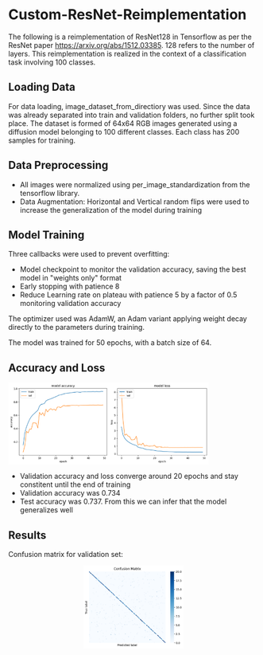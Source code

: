 # Custom-ResNet-Reimplementation
The following is a reimplementation of ResNet128 in Tensorflow as per the ResNet paper https://arxiv.org/abs/1512.03385. 128 refers to the number of layers.
This reimplementation is realized in the context of a classification task involving 100 classes.

## Loading Data

For data loading, image_dataset_from_directiory was used. Since the data was already separated into train and validation folders, no further split took place.
The dataset is formed of 64x64 RGB images generated using a diffusion model belonging to 100 different classes. Each class has 200 samples for training.

## Data Preprocessing

* All images were normalized using per_image_standardization from the tensorflow library.
* Data Augmentation: Horizontal and Vertical random flips were used to increase the generalization of the model during training

## Model Training

Three callbacks were used to prevent overfitting:

* Model checkpoint to monitor the validation accuracy, saving the best model in "weights only" format
* Early stopping with patience 8
* Reduce Learning rate on plateau with patience 5 by a factor of 0.5 monitoring validation accuracy

The optimizer used was AdamW, an Adam variant applying weight decay directly to the parameters during training.

The model was trained for 50 epochs, with a batch size of 64.

## Accuracy and Loss


<div style="display: flex;" align="center">
  <img src="./figs/ResNet accuracy.png" style="width: 40%;">
  <img src="./figs/ResNet loss.png" style="width: 40%;">
</div>

* Validation accuracy and loss converge around 20 epochs and stay constitent until the end of training
* Validation accuracy was 0.734
* Test accuracy was 0.737. From this we can infer that the model generalizes well

## Results

Confusion matrix for validation set:

<div align="center">
  <img src="./figs/ConfMatrix.png" style="width: 40%;">
</div>



  <!-- <img src="./figs/ConfMatrix.png" style="width: 40%;"> -->
